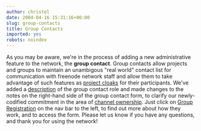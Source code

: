 ```yaml
---
author: christel
date: 2004-04-16 15:31:16+00:00
slug: group-contacts
title: Group Contacts
imported: yes
robots: noindex
---
```

As you may be aware, we're in the process of adding a new administrative feature to the network, the **group contact**.  Group contacts allow projects and groups to maintain an unambigous "real world" contact list for communication with  freenode network staff and allow them to take advantage of such features as  [project cloaks](http://freenode.net/faq.shtml#projectcloak)  for their participants.  We've added a  [description](http://freenode.net/group_registration.shtml)  of the group contact role and made changes to the notes on the right-hand side of the group contact form, to clarify our newly-codified commitment in the area of  [channel ownership](http://freenode.net/policy.shtml#channelownership).  Just click on  [Group Registration](http://freenode.net/group_registration.shtml)  on the nav bar to the left, to find out more about how they work, and to  access the form.  Please let us know if you have any questions, and thank you for using the network!
